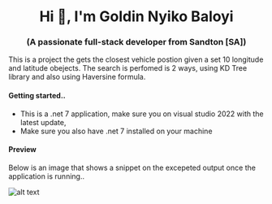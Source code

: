 <h1 align="center">Hi 👋, I'm Goldin Nyiko Baloyi</h1>
<h3 align="center">(A passionate full-stack developer from Sandton [SA])</h3>
<p>This is a project the gets the closest vehicle postion given a set 10 longitude and latitude obejects. The search is perfomed is 2 ways, using KD Tree library and also using Haversine formula.</P>
<h4>Getting started..</h4>
<ul>
  <li>This is a .net 7 application, make sure you on visual studio 2022 with the latest update, </li>
  <li>Make sure you also have .net 7 installed on your machine</li> 
</ul>
<h4>Preview</h4>
<p >Below is an image that shows a snippet on the excepeted output once the application is running..</P>

![alt text](https://user-images.githubusercontent.com/17449653/233584275-49da40eb-cfae-4512-b8a9-9a9ff2e6537f.png)

